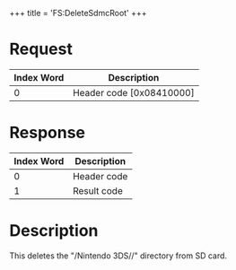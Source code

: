 +++
title = 'FS:DeleteSdmcRoot'
+++

# Request

| Index Word | Description                |
|------------|----------------------------|
| 0          | Header code \[0x08410000\] |

# Response

| Index Word | Description |
|------------|-------------|
| 0          | Header code |
| 1          | Result code |

# Description

This deletes the "/Nintendo 3DS/<SomeID>/" directory from SD card.